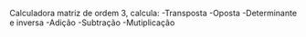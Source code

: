 Calculadora matriz de ordem 3, calcula:
-Transposta 
-Oposta 
-Determinante e inversa
-Adição
-Subtração
-Mutiplicação